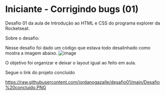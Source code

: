 # Iniciante - Corrigindo bugs (01)

Desafio 01 da aula de Introdução ao HTML e CSS do programa explorer da Rocketseat.

Sobre o desafio:

Nesse desafio foi dado um código que estava todo desalinhado como mostra a imagem abaixo.
![image](https://user-images.githubusercontent.com/107878499/177797695-49bf7359-891d-4949-8fc7-5f455ad33156.png)

O objetivo foi organizar e deixar o layout igual ao feito em aula.

Segue o link do projeto concluído

https://raw.githubusercontent.com/jordanogazalle/desafio01/main/Desafio%20concluido.PNG
